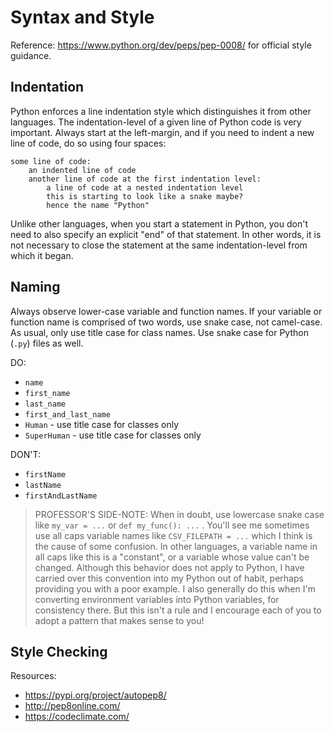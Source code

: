 # Syntax and Style

Reference: https://www.python.org/dev/peps/pep-0008/ for official style guidance.

## Indentation

Python enforces a line indentation style which distinguishes it from other languages. The indentation-level of a given line of Python code is very important. Always start at the left-margin, and if you need to indent a new line of code, do so using four spaces:


    some line of code:
        an indented line of code
        another line of code at the first indentation level:
            a line of code at a nested indentation level
            this is starting to look like a snake maybe?
            hence the name "Python"


Unlike other languages, when you start a statement in Python, you don't need to also specify an explicit "end" of that statement. In other words, it is not necessary to close the statement at the same indentation-level from which it began.

## Naming

Always observe lower-case variable and function names. If your variable or function name is comprised of two words, use snake case, not camel-case. As usual, only use title case for class names. Use snake case for Python (`.py`) files as well.

DO:

  + `name`
  + `first_name`
  + `last_name`
  + `first_and_last_name`
  + `Human` - use title case for classes only
  + `SuperHuman` - use title case for classes only

DON'T:

  + `firstName`
  + `lastName`
  + `firstAndLastName`

> PROFESSOR'S SIDE-NOTE: When in doubt, use lowercase snake case like `my_var = ...` or `def my_func(): ...` . You'll see me sometimes use all caps variable names like `CSV_FILEPATH = ...` which I think is the cause of some confusion. In other languages, a variable name in all caps like this is a "constant", or a variable whose value can't be changed. Although this behavior does not apply to Python, I have carried over this convention into my Python out of habit, perhaps providing you with a poor example. I also generally do this when I'm converting environment variables into Python variables, for consistency there. But this isn't a rule and I encourage each of you to adopt a pattern that makes sense to you!

## Style Checking

Resources:

  + https://pypi.org/project/autopep8/
  + http://pep8online.com/
  + https://codeclimate.com/
